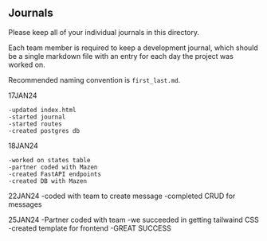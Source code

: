 ## Journals

Please keep all of your individual journals in this directory.

Each team member is required to keep a development journal, which should be a single markdown file with an entry for each day the project was worked on.

Recommended naming convention is `first_last.md`.

17JAN24

    -updated index.html
    -started journal
    -started routes 
    -created postgres db

18JAN24

    -worked on states table
    -partner coded with Mazen
    -created FastAPI endpoints
    -created DB with Mazen

22JAN24
    -coded with team to create message
    -completed CRUD for messages

25JAN24
    -Partner coded with team
    -we succeeded in getting tailwaind CSS 
    -created template for frontend
    -GREAT SUCCESS
